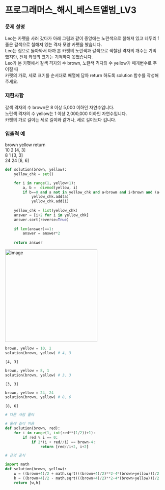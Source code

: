 # 프로그래머스_해시_베스트앨범_LV3

### 문제 설명

Leo는 카펫을 사러 갔다가 아래 그림과 같이 중앙에는 노란색으로 칠해져 있고 테두리 1줄은 갈색으로 칠해져 있는 격자 모양 카펫을 봤습니다.\
Leo는 집으로 돌아와서 아까 본 카펫의 노란색과 갈색으로 색칠된 격자의 개수는 기억했지만, 전체 카펫의 크기는 기억하지 못했습니다.\
Leo가 본 카펫에서 갈색 격자의 수 brown, 노란색 격자의 수 yellow가 매개변수로 주어질 때\
카펫의 가로, 세로 크기를 순서대로 배열에 담아 return 하도록 solution 함수를 작성해주세요.


### 제한사항

갈색 격자의 수 brown은 8 이상 5,000 이하인 자연수입니다.\
노란색 격자의 수 yellow는 1 이상 2,000,000 이하인 자연수입니다.\
카펫의 가로 길이는 세로 길이와 같거나, 세로 길이보다 깁니다.


### 입출력 예

brown	yellow	return\
10	2	[4, 3]\
8	1	[3, 3]\
24	24	[8, 6]


```python
def solution(brown, yellow):
    yellow_chk = set()

    for i in range(1, yellow+1):
        a, b =  divmod(yellow, i)
        if b==0 and a not in yellow_chk and a<brown and i<brown and (a+2)*(i+2)-yellow == brown :
            yellow_chk.add(a)
            yellow_chk.add(i)
            
    yellow_chk = list(yellow_chk)
    answer = [i+2 for i in yellow_chk]
    answer.sort(reverse=True)
    
    if len(answer)==1:
        answer = answer*2
        
    return answer
```

<img width="300" alt="image" src="https://user-images.githubusercontent.com/52664532/167489285-2c355e1d-008a-4a59-a0ff-a12478dc356a.png">

```python
brown, yellow = 10, 2
solution(brown, yellow) # 4, 3
```




    [4, 3]




```python
brown, yellow = 8, 1
solution(brown, yellow) # 3, 3
```




    [3, 3]




```python
brown, yellow = 24, 24
solution(brown, yellow) # 8, 6
```




    [8, 6]




```python
# 다른 사람 풀이

# 둘레 길이 이용
def solution(brown, red):
    for i in range(1, int(red**(1/2))+1):
        if red % i == 0:
            if 2*(i + red//i) == brown-4:
                return [red//i+2, i+2]
```


```python
# 근의 공식

import math
def solution(brown, yellow):
    w = ((brown+4)/2 + math.sqrt(((brown+4)/2)**2-4*(brown+yellow)))/2
    h = ((brown+4)/2 - math.sqrt(((brown+4)/2)**2-4*(brown+yellow)))/2
    return [w,h]
```
